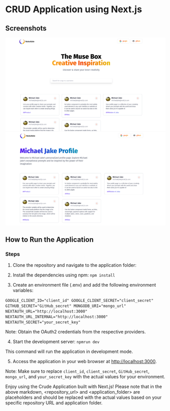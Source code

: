 # CRUD Application using Next.js

## Screenshots

![screenshots](screenshots/screenshot1.png)
![screenshots](screenshots/screenshot2.png)

## How to Run the Application

### Steps

1. Clone the repository and navigate to the application folder:

2. Install the dependencies using npm:
   `npm install`
3. Create an environment file (.env)  and add the following environment variables:

`GOOGLE_CLIENT_ID="client_id"
 GOOGLE_CLIENT_SECRET="client_secret"
GITHUB_SECRET="GitHub_secret"
MONGODB_URI="mongo_url"
NEXTAUTH_URL="http://localhost:3000"
NEXTAUTH_URL_INTERNAL="http://localhost:3000"
NEXTAUTH_SECRET="your_secret_key"
`

Note: Obtain the OAuth2 credentials from the respective providers.

4. Start the development server:
   `npmrun dev`

This command will run the application in development mode.

5. Access the application in your web browser at [http://localhost:3000](http://localhost:3000).

Note: Make sure to replace `client_id`, `client_secret`, `GitHub_secret`, `mongo_url`, and `your_secret_key` with the actual values for your environment.

Enjoy using the Crude Application built with Next.js!
Please note that in the above markdown, <repository_url> and <application_folder> are placeholders and should be replaced with the actual values based on your specific repository URL and application folder.
